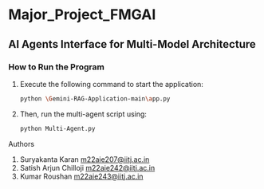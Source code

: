 # Major_Project_FMGAI

## AI Agents Interface for Multi-Model Architecture

### How to Run the Program

1. Execute the following command to start the application:
   ```bash
   python \Gemini-RAG-Application-main\app.py

2. Then, run the multi-agent script using:
   ```bash
   python Multi-Agent.py

Authors
1. Suryakanta Karan m22aie207@iitj.ac.in
2. Satish Arjun Chilloji m22aie242@iitj.ac.in
3. Kumar Roushan m22aie243@iitj.ac.in
